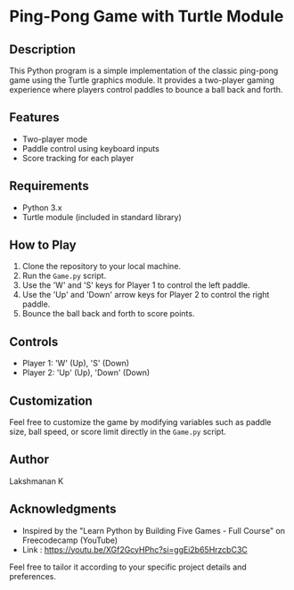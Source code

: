 # Ping-Pong Game with Turtle Module

## Description
This Python program is a simple implementation of the classic ping-pong game using the Turtle graphics module. It provides a two-player gaming experience where players control paddles to bounce a ball back and forth.

## Features
- Two-player mode
- Paddle control using keyboard inputs
- Score tracking for each player

## Requirements
- Python 3.x
- Turtle module (included in standard library)

## How to Play
1. Clone the repository to your local machine.
2. Run the `Game.py` script.
3. Use the 'W' and 'S' keys for Player 1 to control the left paddle.
4. Use the 'Up' and 'Down' arrow keys for Player 2 to control the right paddle.
5. Bounce the ball back and forth to score points.

## Controls
- Player 1: 'W' (Up), 'S' (Down)
- Player 2: 'Up' (Up), 'Down' (Down)

## Customization
Feel free to customize the game by modifying variables such as paddle size, ball speed, or score limit directly in the `Game.py` script.

## Author
Lakshmanan K


## Acknowledgments
- Inspired by the "Learn Python by Building Five Games - Full Course" on Freecodecamp (YouTube)
- Link : https://youtu.be/XGf2GcyHPhc?si=ggEi2b65HrzcbC3C

Feel free to tailor it according to your specific project details and preferences.
